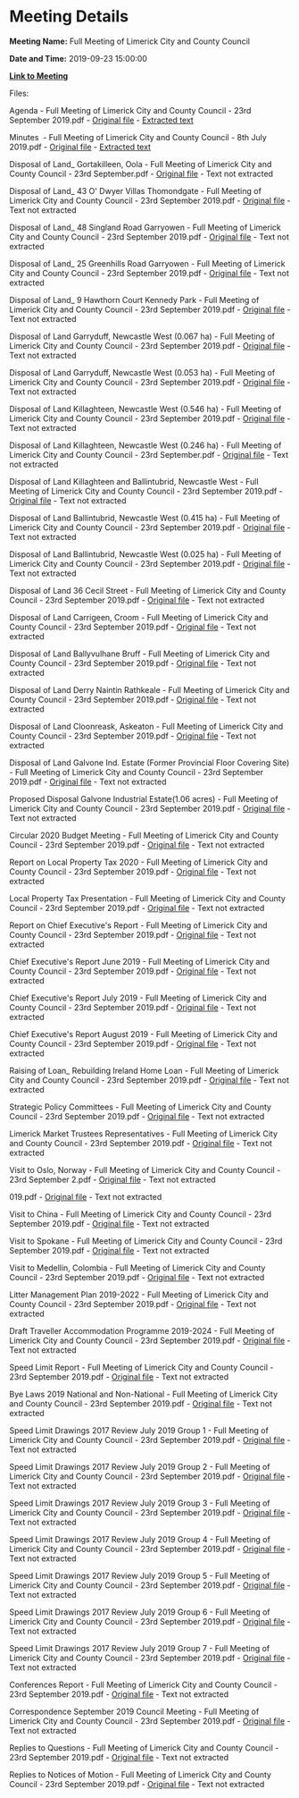 # Meeting Details

**Meeting Name:** Full Meeting of Limerick City and County Council

**Date and Time:** 2019-09-23 15:00:00

**[Link to Meeting](https://www.limerick.ie/council/whats-on/full-meeting-limerick-city-and-county-council-30)**

Files: 

Agenda - Full Meeting of Limerick City and County Council - 23rd September 2019.pdf - [Original file](https://www.limerick.ie/sites/default/files/media/documents/2019-09/00%20Agenda%20Council%20Meeting%2023.09.19.pdf) - [Extracted text](./Agenda%20-%C2%A0Full%20Meeting%20of%20Limerick%20City%20and%20County%20Council%20-%2023rd%20September%202019.md)

Minutes  - Full Meeting of Limerick City and County Council - 8th July 2019.pdf - [Original file](https://www.limerick.ie/sites/default/files/media/documents/2019-09/01%20Minutes%20Ordinary%20Meeting%2008.07.2019.pdf) - [Extracted text](./Minutes%C2%A0%20-%C2%A0Full%20Meeting%20of%20Limerick%20City%20and%20County%20Council%20-%208th%20July%202019.md)

Disposal of Land_ Gortakilleen, Oola - Full Meeting of Limerick City and County Council - 23rd September.pdf - [Original file](https://www.limerick.ie/sites/default/files/media/documents/2019-09/02%20%28a%29%20Disposal%20of%20Land%20-%20Gortakilleen%2C%20Oola.pdf) - Text not extracted

Disposal of Land_ 43 O' Dwyer Villas Thomondgate - Full Meeting of Limerick City and County Council - 23rd September 2019.pdf - [Original file](https://www.limerick.ie/sites/default/files/media/documents/2019-09/02%20%28b%29%20Disposal%20of%20Land%20%20-%2043%20O%27%20Dwyer%20Villas%20Thomondgate.pdf) - Text not extracted

Disposal of Land_ 48 Singland Road Garryowen - Full Meeting of Limerick City and County Council - 23rd September 2019.pdf - [Original file](https://www.limerick.ie/sites/default/files/media/documents/2019-09/02%20%28c%29%20Disposal%20of%20Land%20-%2048%20Singland%20Road%20Garryowen.pdf) - Text not extracted

Disposal of Land_ 25 Greenhills Road Garryowen - Full Meeting of Limerick City and County Council - 23rd September 2019.pdf - [Original file](https://www.limerick.ie/sites/default/files/media/documents/2019-09/02%20%28d%29%20Disposal%20of%20Land%20-%2025%20Greenhills%20Road%20Garryowen.pdf) - Text not extracted

Disposal of Land_ 9 Hawthorn Court Kennedy Park - Full Meeting of Limerick City and County Council - 23rd September 2019.pdf - [Original file](https://www.limerick.ie/sites/default/files/media/documents/2019-09/02%20%28e%29%20Disposal%20of%20Land%20-%209%20Hawthorn%20Court%20Kennedy%20Park.pdf) - Text not extracted

Disposal of Land Garryduff, Newcastle West (0.067 ha) - Full Meeting of Limerick City and County Council - 23rd September 2019.pdf - [Original file](https://www.limerick.ie/sites/default/files/media/documents/2019-09/02%20%28f%29%20%20Disposal%20of%20Land%20Garryduff%2C%20Newcastle%20West%20%280.067%20ha%29.pdf) - Text not extracted

Disposal of Land Garryduff, Newcastle West (0.053 ha) - Full Meeting of Limerick City and County Council - 23rd September 2019.pdf - [Original file](https://www.limerick.ie/sites/default/files/media/documents/2019-09/02%20%28g%29%20Disposal%20of%20Lant%20Garryduff%2C%20Newcastle%20West%20%280.053%20ha%29.pdf) - Text not extracted

Disposal of Land Killaghteen, Newcastle West (0.546 ha) - Full Meeting of Limerick City and County Council - 23rd September 2019.pdf - [Original file](https://www.limerick.ie/sites/default/files/media/documents/2019-09/02%20%28h%29%20Disposal%20of%20Land%20Killaghteen%2C%20Newcastle%20West%20%280.546%20ha%29.pdf) - Text not extracted

Disposal of Land Killaghteen, Newcastle West (0.246 ha) - Full Meeting of Limerick City and County Council - 23rd September.pdf - [Original file](https://www.limerick.ie/sites/default/files/media/documents/2019-09/02%20%28i%29%20Disposal%20of%20Land%20Killaghteen%2C%20Newcastle%20West%20%280.246%20ha%29.pdf) - Text not extracted

Disposal of Land Killaghteen and Ballintubrid, Newcastle West - Full Meeting of Limerick City and County Council - 23rd September 2019.pdf - [Original file](https://www.limerick.ie/sites/default/files/media/documents/2019-09/02%20%28j%29%20Disposal%20of%20Land%20Killaghteen%20and%20Ballintubrid%2C%20Newcastle%20West.pdf) - Text not extracted

Disposal of Land Ballintubrid, Newcastle West (0.415 ha) - Full Meeting of Limerick City and County Council - 23rd September 2019.pdf - [Original file](https://www.limerick.ie/sites/default/files/media/documents/2019-09/02%20%28k%29%20Disposal%20of%20Land%20Ballintubrid%2C%20Newcastle%20West%20%280.415%20ha%29.pdf) - Text not extracted

Disposal of Land Ballintubrid, Newcastle West (0.025 ha) - Full Meeting of Limerick City and County Council - 23rd September 2019.pdf - [Original file](https://www.limerick.ie/sites/default/files/media/documents/2019-09/02%20%28l%29%20Disposal%20of%20Land%20Ballintubrid%2C%20Newcastle%20West%20%280.025%20ha%29_0.pdf) - Text not extracted

Disposal of Land 36 Cecil Street - Full Meeting of Limerick City and County Council - 23rd September 2019.pdf - [Original file](https://www.limerick.ie/sites/default/files/media/documents/2019-09/02%20%28m%29%20Disposal%20of%20Land%2036%20Cecil%20Street.pdf) - Text not extracted

Disposal of Land Carrigeen, Croom - Full Meeting of Limerick City and County Council - 23rd September 2019.pdf - [Original file](https://www.limerick.ie/sites/default/files/media/documents/2019-09/02%20%28n%29%20Disposal%20of%20Land%20Carrigeen%2C%20Croom.pdf) - Text not extracted

Disposal of Land Ballyvulhane Bruff - Full Meeting of Limerick City and County Council - 23rd September 2019.pdf - [Original file](https://www.limerick.ie/sites/default/files/media/documents/2019-09/02%20%28o%29%20Disposal%20of%20Land%20%20Ballyvulhane%20Bruff.pdf) - Text not extracted

Disposal of Land Derry Naintin Rathkeale - Full Meeting of Limerick City and County Council - 23rd September 2019.pdf - [Original file](https://www.limerick.ie/sites/default/files/media/documents/2019-09/02%20%28p%29%20Disposal%20of%20Land%20Derry%20Naintin%20Rathkeale.pdf) - Text not extracted

Disposal of Land Cloonreask, Askeaton - Full Meeting of Limerick City and County Council - 23rd September 2019.pdf - [Original file](https://www.limerick.ie/sites/default/files/media/documents/2019-09/02%20%28q%29%20Disposal%20of%20Land%20Cloonreask%2C%20Askeaton.pdf) - Text not extracted

Disposal of Land Galvone Ind. Estate (Former Provincial Floor Covering Site) - Full Meeting of Limerick City and County Council - 23rd September 2019.pdf - [Original file](https://www.limerick.ie/sites/default/files/media/documents/2019-09/02%20%28r%29%20Disposal%20of%20Land%20Galvone%20Ind.%20Estate%20%28Former%20Provincial%20Floor%20Covering%20Site%29.pdf) - Text not extracted

Proposed Disposal Galvone Industrial Estate(1.06 acres) - Full Meeting of Limerick City and County Council - 23rd September 2019.pdf - [Original file](https://www.limerick.ie/sites/default/files/media/documents/2019-09/02%20%28s%29%20Proposed%20Disposal%20Galvone%20Industrial%20Estate%281.06%20acres%29.pdf) - Text not extracted

Circular 2020 Budget Meeting - Full Meeting of Limerick City and County Council - 23rd September 2019.pdf - [Original file](https://www.limerick.ie/sites/default/files/media/documents/2019-09/03%20%28a%29%20Circular%202020%20Budget%20Meeting.pdf) - Text not extracted

Report on Local Property Tax 2020 - Full Meeting of Limerick City and County Council - 23rd September 2019.pdf - [Original file](https://www.limerick.ie/sites/default/files/media/documents/2019-09/03%20%28b%29%20Reprt%20on%20Local%20Property%20Tax%202020.pdf) - Text not extracted

Local Property Tax Presentation - Full Meeting of Limerick City and County Council - 23rd September 2019.pdf - [Original file](https://www.limerick.ie/sites/default/files/media/documents/2019-09/Local%20Property%20Tax%20Presentation.pdf) - Text not extracted

Report on Chief Executive's Report - Full Meeting of Limerick City and County Council - 23rd September 2019.pdf - [Original file](https://www.limerick.ie/sites/default/files/media/documents/2019-09/03%20%28c%29%20%28i%29%20Report%20on%20Chief%20Executive%27s%20Report.pdf) - Text not extracted

Chief Executive's Report June 2019 - Full Meeting of Limerick City and County Council - 23rd September 2019.pdf - [Original file](https://www.limerick.ie/sites/default/files/media/documents/2019-09/03%20%28c%29%20%28ii%29%20Chief-Executive-Report-June-2019.pdf) - Text not extracted

Chief Executive's Report July 2019 - Full Meeting of Limerick City and County Council - 23rd September 2019.pdf - [Original file](https://www.limerick.ie/sites/default/files/media/documents/2019-09/03%20%28c%29%20%28iii%29%20Chief%20Executive%27s%20Report%20-%20July%202019.pdf) - Text not extracted

Chief Executive's Report August 2019 - Full Meeting of Limerick City and County Council - 23rd September 2019.pdf - [Original file](https://www.limerick.ie/sites/default/files/media/documents/2019-09/03%20%28c%29%20%28iv%29%20Chief%20Executive%27s%20Report%20-%20August%202019.pdf) - Text not extracted

Raising of Loan_ Rebuilding Ireland Home Loan - Full Meeting of Limerick City and County Council - 23rd September 2019.pdf - [Original file](https://www.limerick.ie/sites/default/files/media/documents/2019-09/03%20%28d%29%20Raising%20of%20Loan%20-%20Rebuilding%20Ireland%20Home%20Loanspdfjoiner.pdf) - Text not extracted

Strategic Policy Committees - Full Meeting of Limerick City and County Council - 23rd September 2019.pdf - [Original file](https://www.limerick.ie/sites/default/files/media/documents/2019-09/03%20%28e%29%20Strategic%20Policy%20Committees.pdf) - Text not extracted

Limerick Market Trustees Representatives - Full Meeting of Limerick City and County Council - 23rd September 2019.pdf - [Original file](https://www.limerick.ie/sites/default/files/media/documents/2019-09/03%20%28f%29%20%28i%29%20Limerick%20Market%20Trustees%20Representatives.pdf) - Text not extracted

Visit to Oslo, Norway - Full Meeting of Limerick City and County Council - 23rd September 2.pdf - [Original file](https://www.limerick.ie/sites/default/files/media/documents/2019-09/03%20%28g%29%20%28i%29%20Visit%20to%20Oslo%2C%20Norway.pdf) - Text not extracted

019.pdf - [Original file](https://www.limerick.ie/sites/default/files/media/documents/2019-09/03%20%28g%29%20%28i%29%20Visit%20to%20Oslo%2C%20Norway.pdf) - Text not extracted

Visit to China - Full Meeting of Limerick City and County Council - 23rd September 2019.pdf - [Original file](https://www.limerick.ie/sites/default/files/media/documents/2019-09/03%20%28g%29%20%28ii%29%20Visit%20to%20China.pdf) - Text not extracted

Visit to Spokane - Full Meeting of Limerick City and County Council - 23rd September 2019.pdf - [Original file](https://www.limerick.ie/sites/default/files/media/documents/2019-09/03%20%28g%29%20%28iii%29%20Visit%20to%20Spokane%20v2.pdf) - Text not extracted

Visit to Medellin, Colombia - Full Meeting of Limerick City and County Council - 23rd September 2019.pdf - [Original file](https://www.limerick.ie/sites/default/files/media/documents/2019-09/03%20%28g%29%20%28iv%29%20Visit%20to%20Medellin%2C%20Colombia.pdf) - Text not extracted

Litter Management Plan 2019-2022 - Full Meeting of Limerick City and County Council - 23rd September 2019.pdf - [Original file](https://www.limerick.ie/sites/default/files/media/documents/2019-09/04%20Litter%20Management%20Plan%202019-2022.pdf) - Text not extracted

Draft Traveller Accommodation Programme 2019-2024 - Full Meeting of Limerick City and County Council - 23rd September 2019.pdf - [Original file](https://www.limerick.ie/sites/default/files/media/documents/2019-09/05%20-%20Draft%20Traveller%20Accommodation%20Programme%202019-2024.pdf) - Text not extracted

Speed Limit Report - Full Meeting of Limerick City and County Council - 23rd September 2019.pdf - [Original file](https://www.limerick.ie/sites/default/files/media/documents/2019-09/06%20%28i%29%20RS-36-18-010_Speed%20Limit%20Report_Full%20Council.pdf) - Text not extracted

Bye Laws 2019 National and Non-National - Full Meeting of Limerick City and County Council - 23rd September 2019.pdf - [Original file](https://www.limerick.ie/sites/default/files/media/documents/2019-09/06%20%28ii%29%20Bye%20Laws%202019_National%20and%20Non-National.pdf.pdf) - Text not extracted

Speed Limit Drawings 2017 Review July 2019 Group 1 - Full Meeting of Limerick City and County Council - 23rd September 2019.pdf - [Original file](https://www.limerick.ie/sites/default/files/media/documents/2019-09/06%20%28iii%29%20Speed%20Limit%20Drawings%202017%20Review_July%202019%20PDF%20Group%201_1.pdf) - Text not extracted

Speed Limit Drawings 2017 Review July 2019 Group 2 - Full Meeting of Limerick City and County Council - 23rd September 2019.pdf - [Original file](https://www.limerick.ie/sites/default/files/media/documents/2019-09/06%20%28iii%29%20Speed%20Limit%20Drawings%202017%20Review_July%202019%20PDF%20Group%202_1.pdf) - Text not extracted

Speed Limit Drawings 2017 Review July 2019 Group 3 - Full Meeting of Limerick City and County Council - 23rd September 2019.pdf - [Original file](https://www.limerick.ie/sites/default/files/media/documents/2019-09/06%20%28iii%29%20Speed%20Limit%20Drawings%202017%20Review_July%202019%20PDF%20Group%203_0.pdf) - Text not extracted

Speed Limit Drawings 2017 Review July 2019 Group 4 - Full Meeting of Limerick City and County Council - 23rd September 2019.pdf - [Original file](https://www.limerick.ie/sites/default/files/media/documents/2019-09/06%20%28iii%29%20Speed%20Limit%20Drawings%202017%20Review_July%202019%20PDF%20Group%204_0.pdf) - Text not extracted

Speed Limit Drawings 2017 Review July 2019 Group 5 - Full Meeting of Limerick City and County Council - 23rd September 2019.pdf - [Original file](https://www.limerick.ie/sites/default/files/media/documents/2019-09/06%20%28iii%29%20Speed%20Limit%20Drawings%202017%20Review_July%202019%20PDF%20Group%205_0.pdf) - Text not extracted

Speed Limit Drawings 2017 Review July 2019 Group 6 - Full Meeting of Limerick City and County Council - 23rd September 2019.pdf - [Original file](https://www.limerick.ie/sites/default/files/media/documents/2019-09/06%20%28iii%29%20Speed%20Limit%20Drawings%202017%20Review_July%202019%20PDF%20Group%206_0.pdf) - Text not extracted

Speed Limit Drawings 2017 Review July 2019 Group 7 - Full Meeting of Limerick City and County Council - 23rd September 2019.pdf - [Original file](https://www.limerick.ie/sites/default/files/media/documents/2019-09/06%20%28iii%29%20Speed%20Limit%20Drawings%202017%20Review_July%202019%20PDF%20Group%207_0.pdf) - Text not extracted

Conferences Report - Full Meeting of Limerick City and County Council - 23rd September 2019.pdf - [Original file](https://www.limerick.ie/sites/default/files/media/documents/2019-09/07%20%28ii%29%20Conferences%20Report.pdf) - Text not extracted

Correspondence September 2019 Council Meeting - Full Meeting of Limerick City and County Council - 23rd September 2019.pdf - [Original file](https://www.limerick.ie/sites/default/files/media/documents/2019-09/18%20Correspondence%20-%20September%202019%20Council%20Meeting.pdf) - Text not extracted

Replies to Questions - Full Meeting of Limerick City and County Council - 23rd September 2019.pdf - [Original file](https://www.limerick.ie/sites/default/files/media/documents/2019-09/Replies%20to%20Questions%20-%20September%202019%20Council%20Meeting%20v2.pdf) - Text not extracted

Replies to Notices of Motion - Full Meeting of Limerick City and County Council - 23rd September 2019.pdf - [Original file](https://www.limerick.ie/sites/default/files/media/documents/2019-09/Replies%20to%20Notices%20of%20Motion%20-%20September%202019%20Council%20Meeting.pdf) - Text not extracted

